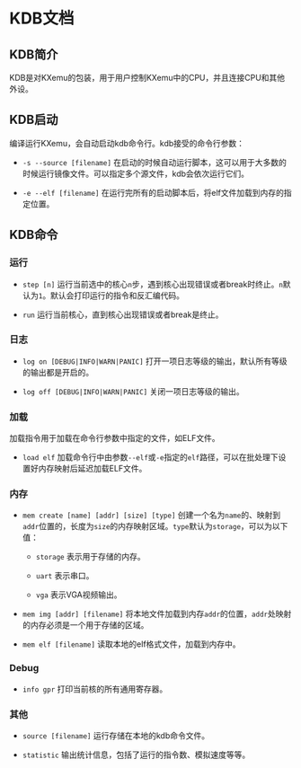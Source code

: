 # KDB文档

## KDB简介

KDB是对KXemu的包装，用于用户控制KXemu中的CPU，并且连接CPU和其他外设。

## KDB启动

编译运行KXemu，会自动启动kdb命令行。kdb接受的命令行参数：

- `-s --source [filename]` 在启动的时候自动运行脚本，这可以用于大多数的时候运行镜像文件。可以指定多个源文件，kdb会依次运行它们。

- `-e --elf [filename]` 在运行完所有的启动脚本后，将elf文件加载到内存的指定位置。

## KDB命令

### 运行

- `step [n]` 运行当前选中的核心`n`步，遇到核心出现错误或者break时终止。`n`默认为`1`。默认会打印运行的指令和反汇编代码。

- `run` 运行当前核心，直到核心出现错误或者break是终止。

### 日志

- `log on [DEBUG|INFO|WARN|PANIC]` 打开一项日志等级的输出，默认所有等级的输出都是开启的。

- `log off [DEBUG|INFO|WARN|PANIC]` 关闭一项日志等级的输出。

### 加载

加载指令用于加载在命令行参数中指定的文件，如ELF文件。

- `load elf` 加载命令行中由参数`--elf`或`-e`指定的`elf`路径，可以在批处理下设置好内存映射后延迟加载ELF文件。

### 内存

- `mem create [name] [addr] [size] [type]` 创建一个名为`name`的、映射到`addr`位置的，长度为`size`的内存映射区域。`type`默认为`storage`，可以为以下值：

    + `storage` 表示用于存储的内存。

    + `uart` 表示串口。

    + `vga` 表示VGA视频输出。

- `mem img [addr] [filename]` 将本地文件加载到内存`addr`的位置，`addr`处映射的内存必须是一个用于存储的区域。

- `mem elf [filename]` 读取本地的elf格式文件，加载到内存中。

### Debug

- `info gpr` 打印当前核的所有通用寄存器。

### 其他

- `source [filename]` 运行存储在本地的kdb命令文件。

- `statistic` 输出统计信息，包括了运行的指令数、模拟速度等等。
